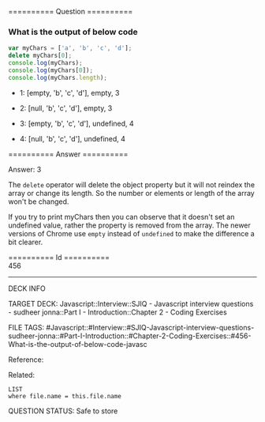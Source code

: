 ========== Question ==========  

### What is the output of below code

```javascript
var myChars = ['a', 'b', 'c', 'd'];
delete myChars[0];
console.log(myChars);
console.log(myChars[0]);
console.log(myChars.length);
```

-   1: [empty, 'b', 'c', 'd'], empty, 3

-   2: [null, 'b', 'c', 'd'], empty, 3

-   3: [empty, 'b', 'c', 'd'], undefined, 4

-   4: [null, 'b', 'c', 'd'], undefined, 4  

========== Answer ==========  

Answer: 3

The `delete` operator will delete the object property but it will not reindex the array or change its length. So the number or elements or length of the array won't be changed.

If you try to print myChars then you can observe that it doesn't set an undefined value, rather the property is removed from the array. The newer versions of Chrome use `empty` instead of `undefined` to make the difference a bit clearer.

========== Id ==========  
456

---

DECK INFO

TARGET DECK: Javascript::Interview::SJIQ - Javascript interview questions - sudheer jonna::Part I - Introduction::Chapter 2 - Coding Exercises

FILE TAGS: #Javascript::#Interview::#SJIQ-Javascript-interview-questions-sudheer-jonna::#Part-I-Introduction::#Chapter-2-Coding-Exercises::#456-What-is-the-output-of-below-code-javasc

Reference:

Related:

```dataview
LIST
where file.name = this.file.name
```

QUESTION STATUS: Safe to store

